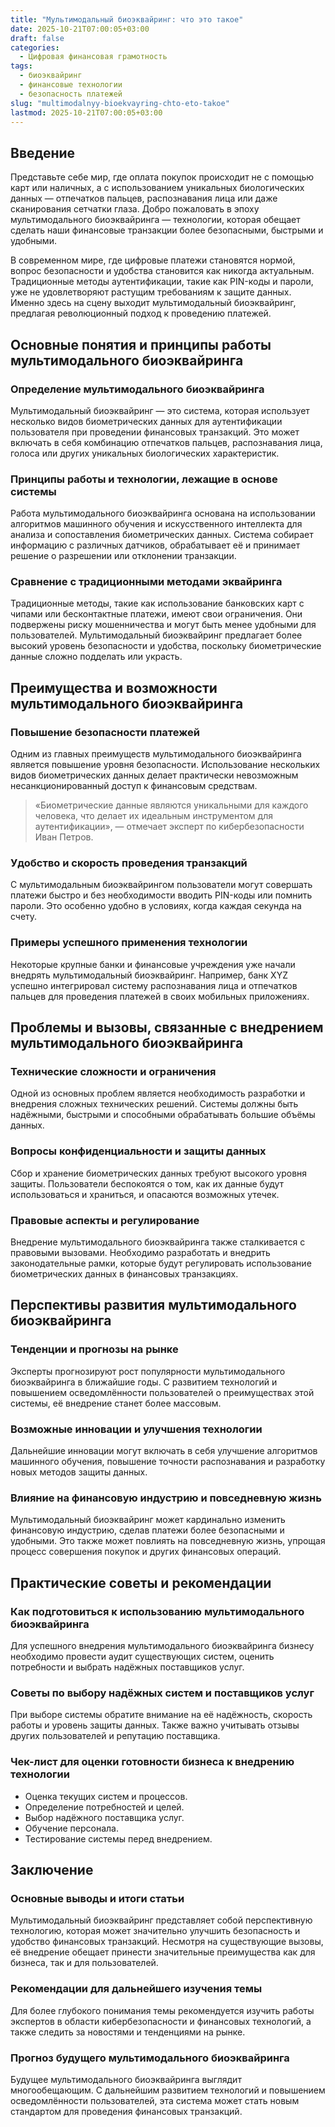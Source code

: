 ```yaml
---
title: "Мультимодальный биоэквайринг: что это такое"
date: 2025-10-21T07:00:05+03:00
draft: false
categories:
  - Цифровая финансовая грамотность
tags:
  - биоэквайринг
  - финансовые технологии
  - безопасность платежей
slug: "multimodalnyy-bioekvayring-chto-eto-takoe"
lastmod: 2025-10-21T07:00:05+03:00
---
```


## Введение

Представьте себе мир, где оплата покупок происходит не с помощью карт или наличных, а с использованием уникальных биологических данных — отпечатков пальцев, распознавания лица или даже сканирования сетчатки глаза. Добро пожаловать в эпоху мультимодального биоэквайринга — технологии, которая обещает сделать наши финансовые транзакции более безопасными, быстрыми и удобными.

В современном мире, где цифровые платежи становятся нормой, вопрос безопасности и удобства становится как никогда актуальным. Традиционные методы аутентификации, такие как PIN-коды и пароли, уже не удовлетворяют растущим требованиям к защите данных. Именно здесь на сцену выходит мультимодальный биоэквайринг, предлагая революционный подход к проведению платежей.

## Основные понятия и принципы работы мультимодального биоэквайринга

### Определение мультимодального биоэквайринга

Мультимодальный биоэквайринг — это система, которая использует несколько видов биометрических данных для аутентификации пользователя при проведении финансовых транзакций. Это может включать в себя комбинацию отпечатков пальцев, распознавания лица, голоса или других уникальных биологических характеристик.

### Принципы работы и технологии, лежащие в основе системы

Работа мультимодального биоэквайринга основана на использовании алгоритмов машинного обучения и искусственного интеллекта для анализа и сопоставления биометрических данных. Система собирает информацию с различных датчиков, обрабатывает её и принимает решение о разрешении или отклонении транзакции.

### Сравнение с традиционными методами эквайринга

Традиционные методы, такие как использование банковских карт с чипами или бесконтактные платежи, имеют свои ограничения. Они подвержены риску мошенничества и могут быть менее удобными для пользователей. Мультимодальный биоэквайринг предлагает более высокий уровень безопасности и удобства, поскольку биометрические данные сложно подделать или украсть.

## Преимущества и возможности мультимодального биоэквайринга

### Повышение безопасности платежей

Одним из главных преимуществ мультимодального биоэквайринга является повышение уровня безопасности. Использование нескольких видов биометрических данных делает практически невозможным несанкционированный доступ к финансовым средствам.

> «Биометрические данные являются уникальными для каждого человека, что делает их идеальным инструментом для аутентификации», — отмечает эксперт по кибербезопасности Иван Петров.

### Удобство и скорость проведения транзакций

С мультимодальным биоэквайрингом пользователи могут совершать платежи быстро и без необходимости вводить PIN-коды или помнить пароли. Это особенно удобно в условиях, когда каждая секунда на счету.

### Примеры успешного применения технологии

Некоторые крупные банки и финансовые учреждения уже начали внедрять мультимодальный биоэквайринг. Например, банк XYZ успешно интегрировал систему распознавания лица и отпечатков пальцев для проведения платежей в своих мобильных приложениях.

## Проблемы и вызовы, связанные с внедрением мультимодального биоэквайринга

### Технические сложности и ограничения

Одной из основных проблем является необходимость разработки и внедрения сложных технических решений. Системы должны быть надёжными, быстрыми и способными обрабатывать большие объёмы данных.

### Вопросы конфиденциальности и защиты данных

Сбор и хранение биометрических данных требуют высокого уровня защиты. Пользователи беспокоятся о том, как их данные будут использоваться и храниться, и опасаются возможных утечек.

### Правовые аспекты и регулирование

Внедрение мультимодального биоэквайринга также сталкивается с правовыми вызовами. Необходимо разработать и внедрить законодательные рамки, которые будут регулировать использование биометрических данных в финансовых транзакциях.

## Перспективы развития мультимодального биоэквайринга

### Тенденции и прогнозы на рынке

Эксперты прогнозируют рост популярности мультимодального биоэквайринга в ближайшие годы. С развитием технологий и повышением осведомлённости пользователей о преимуществах этой системы, её внедрение станет более массовым.

### Возможные инновации и улучшения технологии

Дальнейшие инновации могут включать в себя улучшение алгоритмов машинного обучения, повышение точности распознавания и разработку новых методов защиты данных.

### Влияние на финансовую индустрию и повседневную жизнь

Мультимодальный биоэквайринг может кардинально изменить финансовую индустрию, сделав платежи более безопасными и удобными. Это также может повлиять на повседневную жизнь, упрощая процесс совершения покупок и других финансовых операций.

## Практические советы и рекомендации

### Как подготовиться к использованию мультимодального биоэквайринга

Для успешного внедрения мультимодального биоэквайринга бизнесу необходимо провести аудит существующих систем, оценить потребности и выбрать надёжных поставщиков услуг.

### Советы по выбору надёжных систем и поставщиков услуг

При выборе системы обратите внимание на её надёжность, скорость работы и уровень защиты данных. Также важно учитывать отзывы других пользователей и репутацию поставщика.

### Чек-лист для оценки готовности бизнеса к внедрению технологии

- Оценка текущих систем и процессов.
- Определение потребностей и целей.
- Выбор надёжного поставщика услуг.
- Обучение персонала.
- Тестирование системы перед внедрением.

## Заключение

### Основные выводы и итоги статьи

Мультимодальный биоэквайринг представляет собой перспективную технологию, которая может значительно улучшить безопасность и удобство финансовых транзакций. Несмотря на существующие вызовы, её внедрение обещает принести значительные преимущества как для бизнеса, так и для пользователей.

### Рекомендации для дальнейшего изучения темы

Для более глубокого понимания темы рекомендуется изучить работы экспертов в области кибербезопасности и финансовых технологий, а также следить за новостями и тенденциями на рынке.

### Прогноз будущего мультимодального биоэквайринга

Будущее мультимодального биоэквайринга выглядит многообещающим. С дальнейшим развитием технологий и повышением осведомлённости пользователей, эта система может стать новым стандартом для проведения финансовых транзакций.
